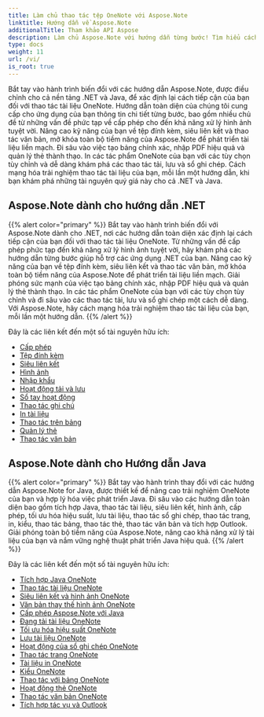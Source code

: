 ```yaml
---
title: Làm chủ thao tác tệp OneNote với Aspose.Note
linktitle: Hướng dẫn về Aspose.Note
additionalTitle: Tham khảo API Aspose
description: Làm chủ Aspose.Note với hướng dẫn từng bước! Tìm hiểu cách thao tác với tệp OneNote theo chương trình để xử lý tài liệu hiệu quả.
type: docs
weight: 11
url: /vi/
is_root: true
---
```


Bắt tay vào hành trình biến đổi với các hướng dẫn Aspose.Note, được điều chỉnh cho cả nền tảng .NET và Java, để xác định lại cách tiếp cận của bạn đối với thao tác tài liệu OneNote. Hướng dẫn toàn diện của chúng tôi cung cấp cho ứng dụng của bạn thông tin chi tiết từng bước, bao gồm nhiều chủ đề từ những vấn đề phức tạp về cấp phép cho đến khả năng xử lý hình ảnh tuyệt vời. Nâng cao kỹ năng của bạn về tệp đính kèm, siêu liên kết và thao tác văn bản, mở khóa toàn bộ tiềm năng của Aspose.Note để phát triển tài liệu liền mạch. Đi sâu vào việc tạo bảng chính xác, nhập PDF hiệu quả và quản lý thẻ thành thạo. In các tác phẩm OneNote của bạn với các tùy chọn tùy chỉnh và dễ dàng khám phá các thao tác tải, lưu và sổ ghi chép. Cách mạng hóa trải nghiệm thao tác tài liệu của bạn, mỗi lần một hướng dẫn, khi bạn khám phá những tài nguyên quý giá này cho cả .NET và Java.

## Aspose.Note dành cho hướng dẫn .NET
{{% alert color="primary" %}}
Bắt tay vào hành trình biến đổi với Aspose.Note dành cho .NET, nơi các hướng dẫn toàn diện xác định lại cách tiếp cận của bạn đối với thao tác tài liệu OneNote. Từ những vấn đề cấp phép phức tạp đến khả năng xử lý hình ảnh tuyệt vời, hãy khám phá các hướng dẫn từng bước giúp hỗ trợ các ứng dụng .NET của bạn. Nâng cao kỹ năng của bạn về tệp đính kèm, siêu liên kết và thao tác văn bản, mở khóa toàn bộ tiềm năng của Aspose.Note để phát triển tài liệu liền mạch. Giải phóng sức mạnh của việc tạo bảng chính xác, nhập PDF hiệu quả và quản lý thẻ thành thạo. In các tác phẩm OneNote của bạn với các tùy chọn tùy chỉnh và đi sâu vào các thao tác tải, lưu và sổ ghi chép một cách dễ dàng. Với Aspose.Note, hãy cách mạng hóa trải nghiệm thao tác tài liệu của bạn, mỗi lần một hướng dẫn.
{{% /alert %}}

Đây là các liên kết đến một số tài nguyên hữu ích:
 
- [Cấp phép](./net/licensing/)
- [Tệp đính kèm](./net/attachments/)
- [Siêu liên kết](./net/hyperlinks/)
- [Hình ảnh](./net/images/)
- [Nhập khẩu](./net/import/)
- [Hoạt động tải và lưu](./net/loading-and-saving-operations/)
- [Sổ tay hoạt động](./net/notebook-operations/)
- [Thao tác ghi chú](./net/note-manipulation/)
- [In tài liệu](./net/printing-document/)
- [Thao tác trên bảng](./net/table-manipulation/)
- [Quản lý thẻ](./net/tag-management/)
- [Thao tác văn bản](./net/text-manipulation/)

## Aspose.Note dành cho Hướng dẫn Java
{{% alert color="primary" %}}
Bắt tay vào hành trình thay đổi với các hướng dẫn Aspose.Note for Java, được thiết kế để nâng cao trải nghiệm OneNote của bạn và hợp lý hóa việc phát triển Java. Đi sâu vào các hướng dẫn toàn diện bao gồm tích hợp Java, thao tác tài liệu, siêu liên kết, hình ảnh, cấp phép, tối ưu hóa hiệu suất, lưu tài liệu, thao tác sổ ghi chép, thao tác trang, in, kiểu, thao tác bảng, thao tác thẻ, thao tác văn bản và tích hợp Outlook. Giải phóng toàn bộ tiềm năng của Aspose.Note, nâng cao khả năng xử lý tài liệu của bạn và nắm vững nghệ thuật phát triển Java hiệu quả. 
{{% /alert %}}

Đây là các liên kết đến một số tài nguyên hữu ích:
 
- [Tích hợp Java OneNote](./java/onenote-java-integration/)
- [Thao tác tài liệu OneNote](./java/onenote-document-manipulation/)
- [Siêu liên kết và hình ảnh OneNote](./java/onenote-hyperlinks-images/)
- [Văn bản thay thế hình ảnh OneNote](./java/onenote-image-alternative-text/)
- [Cấp phép Aspose.Note với Java](./java/licensing-java/)
- [Đang tải tài liệu OneNote](./java/onenote-document-loading/)
- [Tối ưu hóa hiệu suất OneNote](./java/onenote-performance-optimization/)
- [Lưu tài liệu OneNote](./java/onenote-document-saving/)
- [Hoạt động của sổ ghi chép OneNote](./java/onenote-notebook-operations/)
- [Thao tác trang OneNote](./java/onenote-page-manipulation/)
- [Tài liệu in OneNote](./java/onenote-printing-documents/)
- [Kiểu OneNote](./java/onenote-styles/)
- [Thao tác với bảng OneNote](./java/onenote-table-manipulation/)
- [Hoạt động thẻ OneNote](./java/onenote-tag-operations/)
- [Thao tác văn bản OneNote](./java/onenote-text-manipulation/)
- [Tích hợp tác vụ và Outlook](./java/task-and-outlook-integration/)
